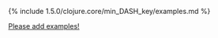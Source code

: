 {% include 1.5.0/clojure.core/min_DASH_key/examples.md %}

[Please add examples!](https://github.com/arrdem/grimoire/edit/master/_includes/1.6.0/clojure.core/min_DASH_key/examples.md)
